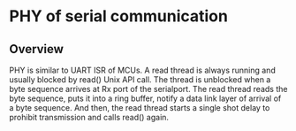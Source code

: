# PHY of serial communication
## Overview
PHY is similar to UART ISR of MCUs.
A read thread is always running and usually blocked by read()
Unix API call. The thread is unblocked when a byte sequence arrives
at Rx port of the serialport.
The read thread reads the byte sequence, puts it into a ring buffer,
notify a data link layer of arrival of a byte sequence.
And then, the read thread starts a single shot delay to prohibit
transmission and calls read() again.
